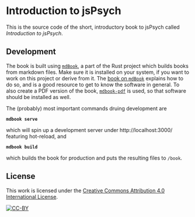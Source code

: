 # Introduction to jsPsych

This is the source code of the short, introductory book to jsPsych called _Introduction to jsPsych_.

## Development

The book is built using [`mdBook`][mdbook-repo], a part of the Rust project which builds books from markdown files. Make sure it is installed on your system, if you want to work on this project or derive from it. The [book on `mdBook`][mdbook-book] explains how to do so, and is a good resource to get to know the software in general. To also create a PDF version of the book, [`mdbook-pdf`][mdbook-pdf-repo] is used, so that software should be installed as well.

The (probably) most important commands druing development are

**`mdbook serve`**

which will spin up a development server under http://localhost:3000/ featuring hot-reload, and

**`mdbook build`**

which builds the book for production and puts the resulting files to `/book`.

## License

This work is licensed under the [Creative Commons Attribution 4.0 International License][cc-by].

[![CC-BY](https://i.creativecommons.org/l/by/4.0/88x31.png)][cc-by]

[mdbook-repo]: https://github.com/rust-lang/mdBook
[mdbook-book]: https://rust-lang.github.io/mdBook/index.html
[mdbook-pdf-repo]: https://github.com/HollowMan6/mdbook-pdf
[cc-by]: https://creativecommons.org/licenses/by/4.0/

